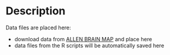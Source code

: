 # Description
Data files are placed here:
- download data from [ALLEN BRAIN MAP](https://portal.brain-map.org/atlases-and-data/rnaseq/comparative-lgn) and place here
- data files from the R scripts will be automatically saved here
